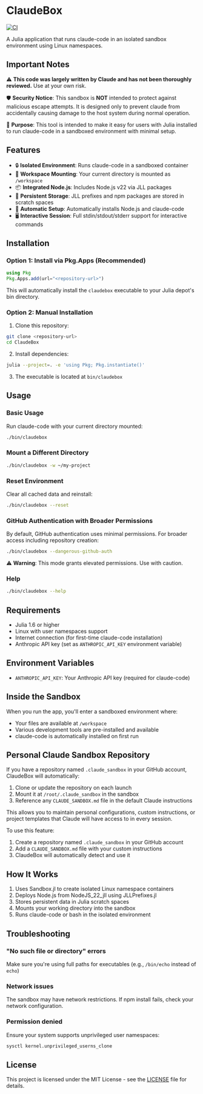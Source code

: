 # ClaudeBox

[![CI](https://github.com/Keno/ClaudeBox.jl/actions/workflows/ci.yml/badge.svg)](https://github.com/Keno/ClaudeBox.jl/actions/workflows/ci.yml)

A Julia application that runs claude-code in an isolated sandbox environment using Linux namespaces.

## Important Notes

⚠️ **This code was largely written by Claude and has not been thoroughly reviewed.** Use at your own risk.

🛡️ **Security Notice**: This sandbox is **NOT** intended to protect against malicious escape attempts. It is designed only to prevent claude from accidentally causing damage to the host system during normal operation.

🎯 **Purpose**: This tool is intended to make it easy for users with Julia installed to run claude-code in a sandboxed environment with minimal setup.

## Features

- 🔒 **Isolated Environment**: Runs claude-code in a sandboxed container
- 📁 **Workspace Mounting**: Your current directory is mounted as `/workspace`
- 📦 **Integrated Node.js**: Includes Node.js v22 via JLL packages
- 💾 **Persistent Storage**: JLL prefixes and npm packages are stored in scratch spaces
- 🚀 **Automatic Setup**: Automatically installs Node.js and claude-code
- 🖥️ **Interactive Session**: Full stdin/stdout/stderr support for interactive commands

## Installation

### Option 1: Install via Pkg.Apps (Recommended)

```julia
using Pkg
Pkg.Apps.add(url="<repository-url>")
```

This will automatically install the `claudebox` executable to your Julia depot's bin directory.

### Option 2: Manual Installation

1. Clone this repository:
```bash
git clone <repository-url>
cd ClaudeBox
```

2. Install dependencies:
```bash
julia --project=. -e 'using Pkg; Pkg.instantiate()'
```

3. The executable is located at `bin/claudebox`

## Usage

### Basic Usage

Run claude-code with your current directory mounted:
```bash
./bin/claudebox
```

### Mount a Different Directory

```bash
./bin/claudebox -w ~/my-project
```

### Reset Environment

Clear all cached data and reinstall:
```bash
./bin/claudebox --reset
```

### GitHub Authentication with Broader Permissions

By default, GitHub authentication uses minimal permissions. For broader access including repository creation:
```bash
./bin/claudebox --dangerous-github-auth
```

⚠️ **Warning**: This mode grants elevated permissions. Use with caution.

### Help

```bash
./bin/claudebox --help
```

## Requirements

- Julia 1.6 or higher
- Linux with user namespaces support
- Internet connection (for first-time claude-code installation)
- Anthropic API key (set as `ANTHROPIC_API_KEY` environment variable)

## Environment Variables

- `ANTHROPIC_API_KEY`: Your Anthropic API key (required for claude-code)

## Inside the Sandbox

When you run the app, you'll enter a sandboxed environment where:

- Your files are available at `/workspace`
- Various development tools are pre-installed and available
- claude-code is automatically installed on first run

## Personal Claude Sandbox Repository

If you have a repository named `.claude_sandbox` in your GitHub account, ClaudeBox will automatically:

1. Clone or update the repository on each launch
2. Mount it at `/root/.claude_sandbox` in the sandbox
3. Reference any `CLAUDE_SANDBOX.md` file in the default Claude instructions

This allows you to maintain personal configurations, custom instructions, or project templates that Claude will have access to in every session.

To use this feature:
1. Create a repository named `.claude_sandbox` in your GitHub account
2. Add a `CLAUDE_SANDBOX.md` file with your custom instructions
3. ClaudeBox will automatically detect and use it

## How It Works

1. Uses Sandbox.jl to create isolated Linux namespace containers
2. Deploys Node.js from NodeJS_22_jll using JLLPrefixes.jl
3. Stores persistent data in Julia scratch spaces
4. Mounts your working directory into the sandbox
5. Runs claude-code or bash in the isolated environment

## Troubleshooting

### "No such file or directory" errors
Make sure you're using full paths for executables (e.g., `/bin/echo` instead of `echo`)

### Network issues
The sandbox may have network restrictions. If npm install fails, check your network configuration.

### Permission denied
Ensure your system supports unprivileged user namespaces:
```bash
sysctl kernel.unprivileged_userns_clone
```

## License

This project is licensed under the MIT License - see the [LICENSE](LICENSE) file for details.